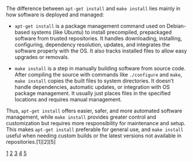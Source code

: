 The difference between `apt-get install` and `make install` lies mainly in how software is deployed and managed:

- `apt-get install` is a package management command used on Debian-based systems (like Ubuntu) to install precompiled,
  prepackaged software from trusted repositories. It handles downloading, installing, configuring, dependency resolution,
  updates, and integrates the software properly with the OS. It also tracks installed files to allow easy upgrades or
  removals.

- `make install` is a step in manually building software from source code. After compiling the source with commands like
  `./configure` and `make`, `make install` copies the built files to system directories. It doesn’t handle dependencies,
  automatic updates, or integration with OS package management. It usually just places files in the specified locations and
  requires manual management.

Thus, `apt-get install` offers easier, safer, and more automated software management, while `make install` provides greater
control and customization but requires more responsibility for maintenance and setup. This makes `apt-get install` preferable
for general use, and `make install` useful when needing custom builds or the latest versions not available in
repositories.[1][2][5]

[1](https://www.reddit.com/r/debian/comments/1v7ug5/aptget_vs_make_install/)
[2](https://stackoverflow.com/questions/73953102/difference-apache-installation-via-apt-get-install-and-configure-make-make-ins)
[3](https://aws.amazon.com/compare/the-difference-between-apt-and-apt-get/)
[4](https://stackoverflow.com/questions/16637860/why-make-before-make-install)
[5](https://www.baeldung.com/linux/build-source-vs-install-pkg)
